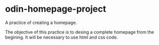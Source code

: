 # odin-homepage-project

A practice of creating a homepage.

The objective of this practice is to desing a complete homepage from the begining.
It will be necessary to use html and css code.